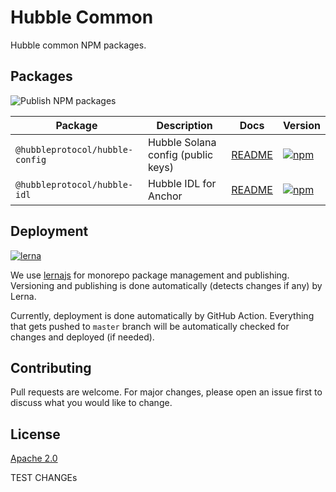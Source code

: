 # Hubble Common

Hubble common NPM packages.

## Packages

![Publish NPM packages](https://github.com/hubbleprotocol/hubble-common/actions/workflows/main.yml/badge.svg)

| Package                         | Description                        | Docs                                         | Version                                                                                                                           |
|---------------------------------|------------------------------------|----------------------------------------------|-----------------------------------------------------------------------------------------------------------------------------------|
| `@hubbleprotocol/hubble-config` | Hubble Solana config (public keys) | [README](./packages/hubble-config/README.md) | [![npm](https://img.shields.io/npm/v/@hubbleprotocol/hubble-config)](https://www.npmjs.com/package/@hubbleprotocol/hubble-config) |
| `@hubbleprotocol/hubble-idl`    | Hubble IDL for Anchor              | [README](./packages/hubble-idl/README.md)    | [![npm](https://img.shields.io/npm/v/@hubbleprotocol/hubble-idl)](https://www.npmjs.com/package/@hubbleprotocol/hubble-idl)       |

## Deployment

[![lerna](https://img.shields.io/badge/maintained%20with-lerna-cc00ff.svg)](https://lerna.js.org/)

We use [lernajs](https://lerna.js.org/) for monorepo package management and publishing. 
Versioning and publishing is done automatically (detects changes if any) by Lerna.



Currently, deployment is done automatically by GitHub Action. 
Everything that gets pushed to `master` branch will be automatically checked for changes and deployed (if needed).


## Contributing
Pull requests are welcome. For major changes, please open an issue first to discuss what you would like to change.

## License

[Apache 2.0](https://choosealicense.com/licenses/apache-2.0/)

TEST CHANGEs
